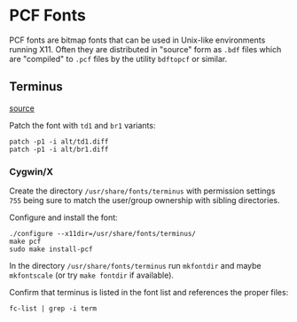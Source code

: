 # PCF Fonts #
PCF fonts are bitmap fonts that can be used in Unix-like environments running
X11.  Often they are distributed in "source" form as `.bdf` files which are
"compiled" to `.pcf` files by the utility `bdftopcf` or similar.

## Terminus ##
[source](http://terminus-font.sourceforge.net/)

Patch the font with `td1` and `br1` variants:
```
patch -p1 -i alt/td1.diff
patch -p1 -i alt/br1.diff
```

### Cygwin/X ###
Create the directory `/usr/share/fonts/terminus` with permission settings `755`
being sure to match the user/group ownership with sibling directories.

Configure and install the font:
```
./configure --x11dir=/usr/share/fonts/terminus/
make pcf
sudo make install-pcf
```

In the directory `/usr/share/fonts/terminus` run `mkfontdir` and maybe
`mkfontscale` (or try `make fontdir` if available).

Confirm that terminus is listed in the font list and references the proper
files:
```
fc-list | grep -i term
```
